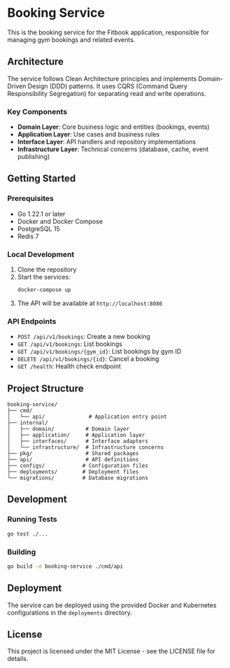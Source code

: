 # Booking Service

This is the booking service for the Fitbook application, responsible for managing gym bookings and related events.

## Architecture

The service follows Clean Architecture principles and implements Domain-Driven Design (DDD) patterns. It uses CQRS (Command Query Responsibility Segregation) for separating read and write operations.

### Key Components

- **Domain Layer**: Core business logic and entities (bookings, events)
- **Application Layer**: Use cases and business rules
- **Interface Layer**: API handlers and repository implementations
- **Infrastructure Layer**: Technical concerns (database, cache, event publishing)

## Getting Started

### Prerequisites

- Go 1.22.1 or later
- Docker and Docker Compose
- PostgreSQL 15
- Redis 7

### Local Development

1. Clone the repository
2. Start the services:
   ```bash
   docker-compose up
   ```
3. The API will be available at `http://localhost:8080`

### API Endpoints

- `POST /api/v1/bookings`: Create a new booking
- `GET /api/v1/bookings`: List bookings
- `GET /api/v1/bookings/{gym_id}`: List bookings by gym ID
- `DELETE /api/v1/bookings/{id}`: Cancel a booking
- `GET /health`: Health check endpoint

## Project Structure

```
booking-service/
├── cmd/
│   └── api/              # Application entry point
├── internal/
│   ├── domain/          # Domain layer
│   ├── application/     # Application layer
│   ├── interfaces/      # Interface adapters
│   └── infrastructure/  # Infrastructure concerns
├── pkg/                 # Shared packages
├── api/                 # API definitions
├── configs/            # Configuration files
├── deployments/        # Deployment files
└── migrations/         # Database migrations
```

## Development

### Running Tests

```bash
go test ./...
```

### Building

```bash
go build -o booking-service ./cmd/api
```

## Deployment

The service can be deployed using the provided Docker and Kubernetes configurations in the `deployments` directory.

## License

This project is licensed under the MIT License - see the LICENSE file for details. 

